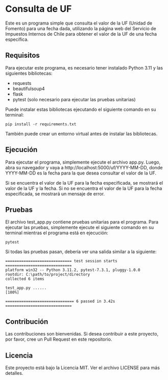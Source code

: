 # Consulta de UF

Este es un programa simple que consulta el valor de la UF (Unidad de Fomento) para una fecha dada, utilizando la página web del Servicio de Impuestos Internos de Chile para obtener el valor de la UF de una fecha específica.

## Requisitos

Para ejecutar este programa, es necesario tener instalado Python 3.11 y las siguientes bibliotecas:

- requests
- beautifulsoup4
- flask
- pytest (solo necesario para ejecutar las pruebas unitarias)

Puede instalar estas bibliotecas ejecutando el siguiente comando en su terminal:

```
pip install -r requirements.txt
```

También puede crear un entorno virtual antes de instalar las bibliotecas.

## Ejecución

Para ejecutar el programa, simplemente ejecute el archivo app.py. Luego, abra su navegador y vaya a http://localhost:5000/uf/YYYY-MM-DD, donde YYYY-MM-DD es la fecha para la que desea consultar el valor de la UF.

Si se encuentra el valor de la UF para la fecha especificada, se mostrará el valor de la UF y la fecha. Si no se encuentra el valor de la UF para la fecha especificada, se mostrará un mensaje de error.

## Pruebas

El archivo test_app.py contiene pruebas unitarias para el programa. Para ejecutar las pruebas, simplemente ejecute el siguiente comando en su terminal mientras el programa está en ejecución:

```
pytest
```

Si todas las pruebas pasan, debería ver una salida similar a la siguiente:

```
============================= test session starts =============================
platform win32 -- Python 3.11.2, pytest-7.3.1, pluggy-1.0.0
rootdir: C:\path/to/project/directory           
collected 6 items

test_app.py ......                                                                                                                                                                       [100%]

============================== 6 passed in 3.42s =============================

```

## Contribución

Las contribuciones son bienvenidas. Si desea contribuir a este proyecto, por favor, cree un Pull Request en este repositorio.

## Licencia

Este proyecto está bajo la Licencia MIT. Ver el archivo LICENSE para más detalles.

